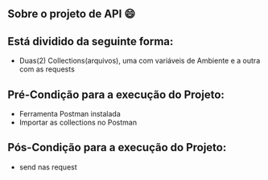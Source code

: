 
## Sobre o projeto de API 😄


## Está dividido da seguinte forma:

* Duas(2) Collections(arquivos), uma com variáveis de Ambiente e a outra com as requests


## Pré-Condição para a execução do Projeto:

* Ferramenta Postman instalada 
* Importar as collections no Postman 

## Pós-Condição para a execução do Projeto:

*  send nas request






